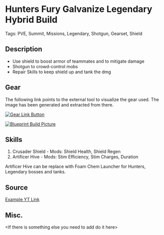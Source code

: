 # Hunters Fury Galvanize Legendary Hybrid Build

Tags: PVE, Summit, Missions, Legendary, Shotgun, Gearset, Shield

## Description

* Use shield to boost armor of teammates and to mitigate damage
* Shotgun to crowd-control mobs
* Repair Skills to keep shield up and tank the dmg

## Gear

The following link points to the external tool to visualize the gear used.
The image has been generated and extracted from there.

[![Gear Link Button]({{site.baseurl}}/assets/images/gear-button.png)](https://mxswat.github.io/mx-division-builds/#/CwBgtAjO4ExgbGaSUgFwFZLi3CflC0IB2bMXSOeOQpYgZnNlVejVGcjbbQYE4utHuwgQwwMDCz4p4BohKCiMBgA4pYfmQgZxuprrwZJK4Iaz8mdG2hBA)

[![Blueprint Build Picture]({{site.baseurl}}/assets/images/HuntersFury-Galvanize-Legendary-Hybrid-Build.png)]({{site.baseurl}}/assets/images/HuntersFury-Galvanize-Legendary-Hybrid-Build.png)

## Skills

1. Crusader Shield - Mods: Shield Health, Shield Regen
2. Artificer Hive - Mods: Stim Efficiency, Stim Charges, Duration

Artificer Hive can be replace with Foam Chem Launcher for Hunters, Legendary bosses and tanks.

## Source

[Example YT Link](https://youtu.be/bLHpjq220iU)

## Misc.

\<If there is something else you need to add do it here>